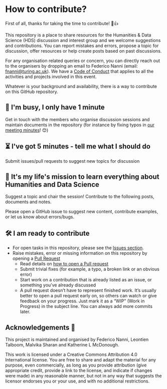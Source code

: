 # How to contribute?

First of all, thanks for taking the time to contribute! 🎉👍

This repository is a place to share resources for the Humanities & Data Science (HDS) discussion and interest group and we welcome suggestions and contributions.
You can report mistakes and errors, propose a topic for discussion, offer resources or help create posts based on past discussions.

For any organisation related queries or concern, you can directly reach out to the organisers by dropping an email to Federico Nanni (email:  fnanni@turing.ac.uk).
We have a [Code of Conduct](./CODE_OF_CONDUCT.md) that applies to all the activities and projects involved in this event.

Whatever is your background and availability, there is a way to contribute on this GitHub repository.

🏃 I'm busy, I only have 1 minute
---

Get in touch with the members who organise discussion sessions and maintain documents in the repository (for instance by fixing typos in [our meeting minutes](https://github.com/fedenanni/HDS-DiscussionGroup/tree/meeting-resources/meeting-minutes)! 😊)

⏳ I've got 5 minutes - tell me what I should do
---

Submit issues/pull requests to suggest new topics for discussion

🎉 It's my life's mission to learn everything about Humanities and Data Science
---

Suggest a topic and chair the session! Contribute to the following posts, documents and notes.

Please open a GitHub issue to suggest new content, contribute examples, or let us know about errors/bugs.

🛠 I am ready to contribute 
---

- For open tasks in this repository, please see the [Issues section](https://github.com/fedenanni/HDS-DiscussionGroup/issues).
- Raise mistakes, error or missing information on this repository by opening a [Pull Request](https://github.com/fedenanni/HDS-DiscussionGroup/pulls)
  - Read details on [how to open a Pull request](https://opensource.guide/how-to-contribute/#opening-a-pull-request)
  - Submit trivial fixes (for example, a typo, a broken link or an obvious error)
  - Start work on a contribution that is already listed as an issue, or something you’ve already discussed
  - A pull request doesn’t have to represent finished work. It’s usually better to open a pull request early on, so others can watch or give feedback on your progress. Just mark it as a “WIP” (Work in Progress) in the subject line. You can always add more commits later.

Acknowledgements 🙌
---

This project is maintained and organised by Federico Nanni, Leontien Talboom, Malvika Sharan and Katherine L McDonough.

This work is licensed under a Creative Commons Attribution 4.0 International license. 
You are free to share and adapt the material for any purpose, even commercially, 
as long as you provide attribution (give appropriate credit, provide a link to the license, 
and indicate if changes were made) in any reasonable manner, but not in any way that suggests the 
licensor endorses you or your use, and with no additional restrictions.
